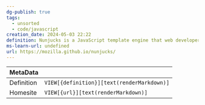 ```yaml
---
dg-publish: true
tags:
  - unsorted
  - code/javascript
creation_date: 2024-05-03 22:22
definition: Nunjucks is a JavaScript template engine that web developers use to create web applications.
ms-learn-url: undefined
url: https://mozilla.github.io/nunjucks/
---
```

|   MetaData |                                       |
| ---------- | ------------------------------------------ |
| Definition | `VIEW[{definition}][text(renderMarkdown)]` |
| Homesite   | `VIEW[{url}][text(renderMarkdown)]` |


